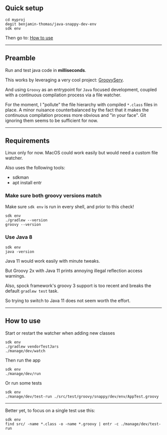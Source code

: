 ## Quick setup

    cd myproj
    degit benjamin-thomas/java-snappy-dev-env
    sdk env

Then go to: [How to use](#how-to-use)

---

## Preamble

Run and test java code in **milliseconds**.

This works by leveraging a very cool project: [GroovyServ](https://kobo.github.io/groovyserv/quickstart.html).

And using `Groovy` as an entrypoint for `Java` focused development, coupled with a continuous compilation process
via a file watcher.

For the moment, I "pollute" the file hierarchy with compiled `*.class` files in place. A minor nuisance
counterbalanced by the fact that it makes the continuous compilation process more obvious and "in your face". Git
ignoring them seems to be sufficient for now.

---

## Requirements

Linux only for now. MacOS could work easily but would need a custom file watcher.

Also uses the following tools:

- sdkman
- apt install entr

### Make sure both groovy versions match

Make sure `sdk env` is run in every shell, and prior to this check!

    sdk env
    ./gradlew --version
    groovy --version

### Use Java 8

    sdk env
    java -version

Java 11 would work easily with minute tweaks.

But Groovy 2x with Java 11 prints annoying illegal reflection access warnings.

Also, spock framework's groovy 3 support is too recent and breaks the default `gradlew test` task.

So trying to switch to Java 11 does not seem worth the effort.

---

## How to use

Start or restart the watcher when adding new classes

    sdk env
    ./gradlew vendorTestJars
    ./manage/dev/watch

Then run the app

    sdk env
    ./manage/dev/run

Or run some tests

    sdk env
    ./manage/dev/test-run ./src/test/groovy/snappy/dev/env/AppTest.groovy
    
---

Better yet, to focus on a single test use this:

    sdk env
    find src/ -name *.class -o -name *.groovy | entr -c ./manage/dev/test-run
